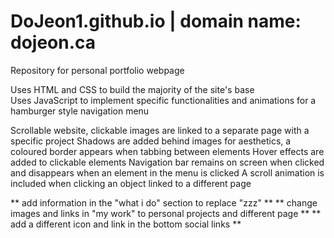 # DoJeon1.github.io | domain name: dojeon.ca

Repository for personal portfolio webpage

Uses HTML and CSS to build the majority of the site's base <br />
Uses JavaScript to implement specific functionalities and animations for a hamburger style navigation menu

Scrollable website, clickable images are linked to a separate page with a specific project
Shadows are added behind images for aesthetics, a coloured border appears when tabbing between elements
Hover effects are added to clickable elements
Navigation bar remains on screen when clicked and disappears when an element in the menu is clicked
A scroll animation is included when clicking an object linked to a different page

** add information in the "what i do" section to replace "zzz" **
** change images and links in "my work" to personal projects and different page **
** add a different icon and link in the bottom social links **
